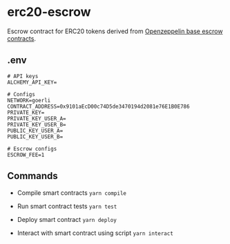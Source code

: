 # erc20-escrow

Escrow contract for ERC20 tokens derived from [Openzeppelin base escrow contracts](https://github.com/OpenZeppelin/openzeppelin-contracts/blob/master/contracts/utils/escrow/Escrow.sol).

## .env

```
# API keys
ALCHEMY_API_KEY=

# Configs
NETWORK=goerli
CONTRACT_ADDRESS=0x9101aEcD00c74D5de3470194d2081e76E1B0E786
PRIVATE_KEY=
PRIVATE_KEY_USER_A=
PRIVATE_KEY_USER_B=
PUBLIC_KEY_USER_A=
PUBLIC_KEY_USER_B=

# Escrow configs
ESCROW_FEE=1
```

## Commands

- Compile smart contracts
  `yarn compile`

- Run smart contract tests
  `yarn test`

- Deploy smart contract
  `yarn deploy`

- Interact with smart contract using script
  `yarn interact`
